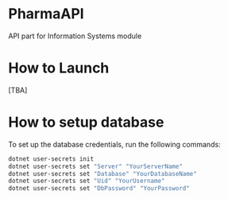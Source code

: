 # PharmaAPI
API part for Information Systems module

# How to Launch
[TBA]

# How to setup database

To set up the database credentials, run the following commands:

```bash
dotnet user-secrets init
dotnet user-secrets set "Server" "YourServerName"
dotnet user-secrets set "Database" "YourDatabaseName"
dotnet user-secrets set "Uid" "YourUsername"
dotnet user-secrets set "DbPassword" "YourPassword"
```
